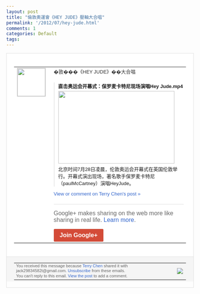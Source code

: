 ```yaml
---
layout: post
title: "倫敦奧運會《HEY JUDE》壓軸大合唱"
permalink: '/2012/07/hey-jude.html'
comments: 1
categories: Default
tags: 
---
```

<div style="border:solid 1px #dfdfdf;color:#686868;font:13px Arial"><div style="background-color:#fff;padding:20px;"><table cellpadding="0" cellspacing="0"><tr><td style="padding-right:15px;vertical-align:top"><a href="https://plus.google.com/_/notifications/emlink?emrecipient=110200756825219614165&amp;emid=CJjgzsK-u7ECFUgscAodgDAAAA&amp;path=%2F108643996575278738906&amp;dt=1343448193155&amp;uob=8"><img height="75" src="https://lh3.googleusercontent.com/-KKRGTyJ5Bl0/AAAAAAAAAAI/AAAAAAAAEEY/jllxqER5dCk/s75-c-k-a/photo.jpg" style="border:solid 1px #cccccc;" width="75"/></a></td><td style="width:578px;color:#333;font:13px Arial;vertical-align:top;"><div style="padding-bottom:10px">�敦���《HEY JUDE》��大合唱</div><div style="margin-top:10px;padding-left:10px; border-left:2px solid #EAEAEA"><span style="margin-right:5px"><div style="margin-bottom:4px;font-weight:bold"><a href="https://plus.google.com/_/notifications/emlink?emrecipient=110200756825219614165&amp;emid=CJjgzsK-u7ECFUgscAodgDAAAA&amp;path=%2F108643996575278738906%2Fposts%2FchWpVWZwtsE%3Fgpinv%3DAMIXal_GAXt0vBpt_rFWrBI91w73dBFjijqCyDDCkDKY7W6Y8Ws65B_EtU68GjAkqa9ODgt1Tzp2roTWUntui2HnG2NKhT8-8cPL1kOYEPdZO_pR2hBVs4M&amp;dt=1343448193155&amp;uob=8" style="zSoyz;text-decoration:none">直击奥运会开幕式：保罗麦卡特尼现场演唱H<wbr/>ey Jude.mp4</a></div><a href="https://plus.google.com/_/notifications/emlink?emrecipient=110200756825219614165&amp;emid=CJjgzsK-u7ECFUgscAodgDAAAA&amp;path=%2F108643996575278738906%2Fposts%2FchWpVWZwtsE%3Fgpinv%3DAMIXal_GAXt0vBpt_rFWrBI91w73dBFjijqCyDDCkDKY7W6Y8Ws65B_EtU68GjAkqa9ODgt1Tzp2roTWUntui2HnG2NKhT8-8cPL1kOYEPdZO_pR2hBVs4M&amp;dt=1343448193155&amp;uob=8" style="zSoyz"><img border="0" src="https://images1-focus-opensocial.googleusercontent.com/gadgets/proxy?url=https://ytimg.googleusercontent.com/vi/P_WA25vDuVk/hqdefault.jpg&amp;container=focus&amp;gadget=a&amp;rewriteMime=image/*&amp;refresh=31536000&amp;resize_h=195" style="width:312px;height:195px;display:block"/></a><div style="margin:5px 0 12px 0"><a href="http://www.youtube.com/v/P_WA25vDuVk&amp;hl=en&amp;fs=1&amp;autoplay=1" style="zSoyz;text-decoration:none">北京时间7月28日凌晨，伦敦奥运会开幕式<wbr/>在英国伦敦举行。开幕式演出现场，著名歌手<wbr/>保罗麦卡特尼（paulMcCartney<wbr/>）演唱HeyJude。</a></div></span></div><a href="https://plus.google.com/_/notifications/emlink?emrecipient=110200756825219614165&amp;emid=CJjgzsK-u7ECFUgscAodgDAAAA&amp;path=%2F108643996575278738906%2Fposts%2FchWpVWZwtsE%3Fgpinv%3DAMIXal_GAXt0vBpt_rFWrBI91w73dBFjijqCyDDCkDKY7W6Y8Ws65B_EtU68GjAkqa9ODgt1Tzp2roTWUntui2HnG2NKhT8-8cPL1kOYEPdZO_pR2hBVs4M&amp;dt=1343448193155&amp;uob=8" style="color:#3366CC;text-decoration:none;">View or comment on Terry Chen's post »</a><div style="margin-top:20px;border-top:solid 1px #dfdfdf"><div style="padding:15px 0;color:#686868;font:16px Arial;">Google+ makes sharing on the web more like sharing in real life. <a href="http://www.google.com/+/learnmore/" style="color:#3366CC;text-decoration:none;">Learn more</a>.</div><a href="https://plus.google.com/_/notifications/emlink?emrecipient=110200756825219614165&amp;emid=CJjgzsK-u7ECFUgscAodgDAAAA&amp;path=%2F%3Fgpinv%3DAMIXal_GAXt0vBpt_rFWrBI91w73dBFjijqCyDDCkDKY7W6Y8Ws65B_EtU68GjAkqa9ODgt1Tzp2roTWUntui2HnG2NKhT8-8cPL1kOYEPdZO_pR2hBVs4M&amp;dt=1343448193155&amp;uob=8" style="display:inline-block;padding:7px 15px;background-color:#d44b38; color:#fff;font-size:16px; font-weight:bold;border-radius:2px;-webkit-border-radius:2px; -moz-border-radius:2px;border:solid 1px #c43b28; white-space:nowrap;text-decoration:none">Join Google+</a></div></td></tr></table></div><div style="border-top:solid 1px #dfdfdf;padding:0 20px; background-color:#f5f5f5"><table cellpadding="0" cellspacing="0" style="height:50px"><tbody><tr><td style="vertical-align:middle;width:100%; color:#636363;font:11px Arial; line-height:120%">You received this message because <a href="https://plus.google.com/_/notifications/emlink?emrecipient=110200756825219614165&amp;emid=CJjgzsK-u7ECFUgscAodgDAAAA&amp;path=%2F108643996575278738906%3Fgpinv%3DAMIXal_GAXt0vBpt_rFWrBI91w73dBFjijqCyDDCkDKY7W6Y8Ws65B_EtU68GjAkqa9ODgt1Tzp2roTWUntui2HnG2NKhT8-8cPL1kOYEPdZO_pR2hBVs4M&amp;dt=1343448193155&amp;uob=8" style="color:#3366CC;text-decoration:none;">Terry Chen</a> shared it with jack29834582t@gmail.com. <a href="https://plus.google.com/_/notifications/emlink?emrecipient=110200756825219614165&amp;emid=CJjgzsK-u7ECFUgscAodgDAAAA&amp;path=%2F_%2Fnonplus%2Femailsettings%3Fgpinv%3DAMIXal_GAXt0vBpt_rFWrBI91w73dBFjijqCyDDCkDKY7W6Y8Ws65B_EtU68GjAkqa9ODgt1Tzp2roTWUntui2HnG2NKhT8-8cPL1kOYEPdZO_pR2hBVs4M%26est%3DADH5u8WRWpLXQ8fUm6aI-FtiKt-9Sr-dBC-8I__XM7Kljf8M6zVMaWhTIV_Yk326q4EL3KcnIzVBNkhVG3wjCoXX-qSEjSlPhrwweXlsLiks4vr9woJbsHoZ6By4gutEmK_4S_8VQ5gpeVuKjqPRnnCcJzfHG2v6UQ&amp;dt=1343448193155&amp;uob=8" style="color:#3366CC;text-decoration:none;">Unsubscribe</a> from these emails.<br/>You can't reply to this email. <a href="https://plus.google.com/_/notifications/emlink?emrecipient=110200756825219614165&amp;emid=CJjgzsK-u7ECFUgscAodgDAAAA&amp;path=%2F108643996575278738906%2Fposts%2FchWpVWZwtsE%3Fgpinv%3DAMIXal_GAXt0vBpt_rFWrBI91w73dBFjijqCyDDCkDKY7W6Y8Ws65B_EtU68GjAkqa9ODgt1Tzp2roTWUntui2HnG2NKhT8-8cPL1kOYEPdZO_pR2hBVs4M&amp;dt=1343448193155&amp;uob=8" style="color:#3366CC;text-decoration:none;">View the post</a> to add a comment.<br/></td><td><img src="https://ssl.gstatic.com/s2/oz/images/notifications/logo/google-plus-6617a72bb36cc548861652780c9e6ff1.png"/></td></tr></tbody></table></div></div>